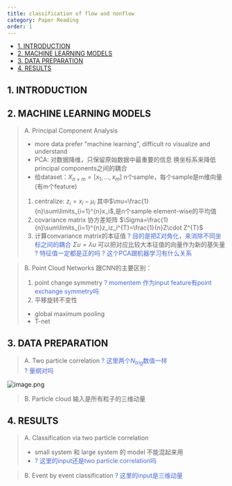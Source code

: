 ```yaml
---
title: classification of flow and nonflow
category: Paper Reading
order: 1
---
```


- [1. INTRODUCTION](#1-introduction)
- [2. MACHINE LEARNING MODELS](#2-machine-learning-models)
- [3. DATA PREPARATION](#3-data-preparation)
- [4. RESULTS](#4-results)

## 1. INTRODUCTION

## 2. MACHINE LEARNING MODELS

> A. Principal Component Analysis
>+ more data prefer "machine learning", difficult ro visualize and understand
>+ PCA: 对数据降维，只保留原始数据中最重要的信息
  换坐标系来降低principal components之间的耦合
>+ 给dataset：$X_{n\times m}=[x_1,…,x_m]$
  n个sample，每个sample是m维向量(有m个feature)
>1. centralize:
    $z_i=x_i-\mu_i$
    其中$\mu=\frac{1}{n}\sum\limits_{i=1}^{n}x_i$,是n个sample element-wise的平均值
>2. covariance matrix 协方差矩阵
   $\Sigma=\frac{1}{n}\sum\limits_{i=1}^{n}z_iz_i^{T}=\frac{1}{n}Z\cdot Z^{T}$
>3. 计算convariance matrix的本征值
   <font color=RoyalBlue>? 目的是把$\Sigma$对角化，来消除不同坐标之间的耦合</font>
   $\Sigma u=\lambda u$
   可以把对应比较大本征值的向量作为新的基矢量
   <font color="RoyalBlue">? 特征值一定都是正的吗
   ? 这个PCA跟机器学习有什么关系</font>


> B. Point Cloud Networks
>跟CNN的主要区别：
>1. point change symmetry
    <font color="RoyalBlue"> ? momentem 作为input feature有point exchange symmetry吗</font>
>2. 平移旋转不变性
>- global maximum pooling
>- T-net

## 3. DATA PREPARATION
> A. Two particle correlation
><font color=RoyalBlue>? 这里两个$N_{trig}$数值一样<br>? 量纲对吗</font>

![image.png](https://s2.loli.net/2022/07/09/e8sKtQqIjazXC4l.png)

> B. Particle cloud
>输入是所有粒子的三维动量

## 4. RESULTS
> A. Classification via two particle correlation
>- small system 和 large system 的 model 不能混起来用
>- <font color=RoyalBlue>? 这里的input还是two particle correlation吗</font>

> B. Event by event classification
><font color=RoyalBlue>? 这里的input是三维动量</font>
